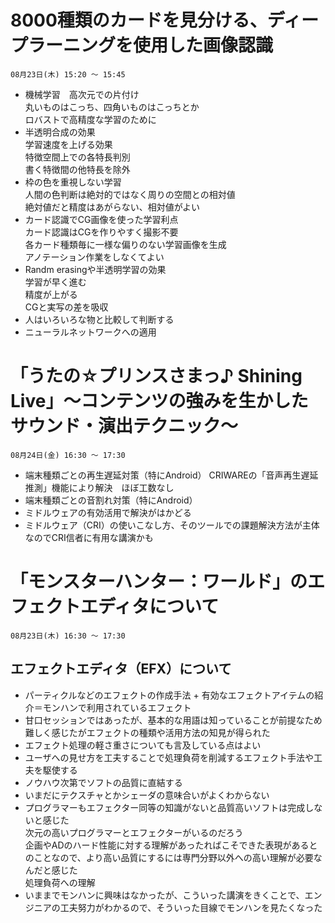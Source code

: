 # 8000種類のカードを見分ける、ディープラーニングを使用した画像認識
`08月23日(木) 15:20 〜 15:45`  
+ 機械学習　高次元での片付け  
丸いものはこっち、四角いものはこっちとか  
ロバストで高精度な学習のために  
+ 半透明合成の効果  
    学習速度を上げる効果  
        特徴空間上での各特長判別  
        書く特徴間の他特長を除外  
+ 枠の色を重視しない学習  
    人間の色判断は絶対的ではなく周りの空間との相対値  
    絶対値だと精度はあがらない、相対値がよい  
+ カード認識でCG画像を使った学習利点  
    カード認識はCGを作りやすく撮影不要  
    各カード種類毎に一様な偏りのない学習画像を生成  
    アノテーション作業をしなくてよい
+ Randm erasingや半透明学習の効果  
    学習が早く進む  
    精度が上がる  
    CGと実写の差を吸収  
+ 人はいろいろな物と比較して判断する
+ ニューラルネットワークへの適用
# 「うたの☆プリンスさまっ♪ Shining Live」〜コンテンツの強みを生かしたサウンド・演出テクニック〜
`08月24日(金) 16:30 〜 17:30`  
+ 端末種類ごとの再生遅延対策（特にAndroid）
        CRIWAREの「音声再生遅延推測」機能により解決　ほぼ工数なし
+ 端末種類ごとの音割れ対策（特にAndroid）
+ ミドルウェアの有効活用で解決がはかどる
+ ミドルウェア（CRI）の使いこなし方、そのツールでの課題解決方法が主体なのでCRI信者に有用な講演かも
# 「モンスターハンター：ワールド」のエフェクトエディタについて
`08月23日(木) 16:30 〜 17:30`  
## エフェクトエディタ（EFX）について
+ パーティクルなどのエフェクトの作成手法        + 有効なエフェクトアイテムの紹介＝モンハンで利用されているエフェクト
+ 甘口セッションではあったが、基本的な用語は知っていることが前提なため難しく感じたがエフェクトの種類や活用方法の知見が得られた
+ エフェクト処理の軽さ重さについても言及している点はよい
+ ユーザへの見せ方を工夫することで処理負荷を削減するエフェクト手法や工夫を駆使する
+ ノウハウ次第でソフトの品質に直結する
+ いまだにテクスチャとかシェーダの意味合いがよくわからない
+ プログラマーもエフェクター同等の知識がないと品質高いソフトは完成しないと感じた  
            次元の高いプログラマーとエフェクターがいるのだろう  
            企画やADのハード性能に対する理解があったればこそできた表現があるとのことなので、より高い品質にするには専門分野以外への高い理解が必要なんだと感じた  
            処理負荷への理解
+ いままでモンハンに興味はなかったが、こういった講演をきくことで、エンジニアの工夫努力がわかるので、そういった目線でモンハンを見たくなった
        

                